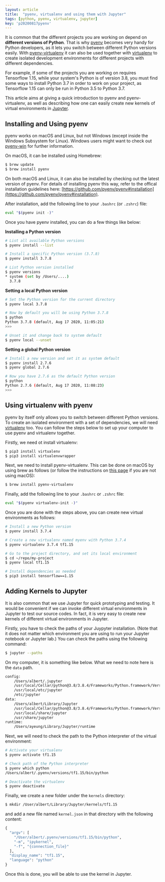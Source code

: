 ```yaml
---
layout: article
title:  "pyenv, virtualenv and using them with Jupyter"
tags: [python, pyenv, virtualenv, jupyter]
key: 'p20200817pyenv'
---
```


It is common that the different projects you are working on depend on **different versions of Python**. That is why [pyenv](https://github.com/pyenv/pyenv) becomes very handy for Python developers, as it lets you switch between different Python versions easily. With [pyenv-virtualenv](https://github.com/pyenv/pyenv-virtualenv) it can also be used together with [virtualenv](https://virtualenv.pypa.io/en/latest/) to create isolated development environments for different projects with different dependencies.

For example, if some of the projects you are working on requires Tensorflow 1.15, while your system's Python is of version 3.8, you must find some ways to install Python 3.7 in order to work on your project, as Tensorflow 1.15 can only be run in Python 3.5 to Python 3.7.

This article aims at giving a quick introduction to pyenv and pyenv-virtualenv, as well as describing how one can easily create new kernels of virtual environments in [Jupyter](https://jupyter.org/).

## Installing and Using pyenv

pyenv works on macOS and Linux, but not Windows (except inside the Windows Subsystem for Linux). Windows users might want to check out [pyenv-win](https://github.com/pyenv-win/pyenv-win) for further information.

On macOS, it can be installed using Homebrew:

```bash
$ brew update
$ brew install pyenv
```

On both macOS and Linux, it can also be installed by checking out the latest version of pyenv. For details of installing pyenv this way, refer to the offical installation guidelines here: [https://github.com/pyenv/pyenv#installation](https://github.com/pyenv/pyenv#installation).

After installation, add the following line to your `.bashrc` (or `.zshrc`) file:

```bash
eval "$(pyenv init -)"
```

Once you have pyenv installed, you can do a few things like below:

**Installing a Python version**

```bash
# List all available Python versions
$ pyenv install --list

# Install a specific Python version (3.7.8)
$ pyenv install 3.7.8

# List Python version installed
$ pyenv versions
* system (set by /Users/....)
  3.7.8
```

**Setting a local Python version**

```bash
# Set the Python version for the current directory
$ pyenv local 3.7.8

# Now by default you will be using Python 3.7.8
$ python
Python 3.7.8 (default, Aug 17 2020, 11:05:21)
>>>

# Unset it and change back to system default
$ pyenv local --unset
```

**Setting a global Python version**

```bash
# Install a new version and set it as system default
$ pyenv install 2.7.6
$ pyenv global 2.7.6

# Now you have 2.7.6 as the default Python version
$ python
Python 2.7.6 (default, Aug 17 2020, 11:08:23)
>>>
```

## Using virtualenv with pyenv

pyenv by itself only allows you to switch between different Python versions. To create an isolated environment with a set of dependencies, we will need [virtualenv](https://virtualenv.pypa.io/en/latest/) too. You can follow the steps below to set up your computer to use pyenv and virtualenv together.

Firstly, we need ot install virtualenv:

```bash
$ pip3 install virtualenv
$ pip3 install virtualenvwrapper
```

Next, we need to install pyenv-virtualenv. This can be done on macOS by using brew as follows (or follow the instructions on [this page](https://github.com/pyenv/pyenv-virtualenv) if you are not using macOS):

```bash
$ brew install pyenv-virtualenv
```

Finally, add the following line to your `.bashrc` or `.zshrc` file:

```bash
eval "$(pyenv virtualenv-init -)"
```

Once you are done with the steps above, you can create new virtual environments as follows:

```bash
# Install a new Python version
$ pyenv install 3.7.4

# Create a new virtualenv named myenv with Python 3.7.4
$ pyenv virtualenv 3.7.4 tf1.15

# Go to the project directory, and set its local environment
$ cd ~/repo/my-project
$ pyenv local tf1.15

# Install dependencies as needed
$ pip3 install tensorflow==1.15
```

## Adding Kernels to Jupyter

It is also common that we use Jupyter for quick prototyping and testing. It would be convenient if we can invoke different virtual environments in Jupyter to test our source codes. In fact, it is very easy to create new kernels of different virtual environments in Jupyter.

Firstly, you have to check the paths of your Juypyter installation. (Note that it does not matter which environment you are using to run your Jupyter notebook or Jupyter lab.) You can check the paths using the following command:

```bash
$ jupyter --paths
```

On my computer, it is something like below. What we need to note here is the `data` path.

```bash
config:
    /Users/albert/.jupyter
    /usr/local/Cellar/python@3.8/3.8.4/Frameworks/Python.framework/Versions/3.8/etc/jupyter
    /usr/local/etc/jupyter
    /etc/jupyter
data:
    /Users/albert/Library/Jupyter
    /usr/local/Cellar/python@3.8/3.8.4/Frameworks/Python.framework/Versions/3.8/share/jupyter
    /usr/local/share/jupyter
    /usr/share/jupyter
runtime:
    /Users/ayeung/Library/Jupyter/runtime
```

Next, we will need to check the path to the Python interpreter of the virtual environment:

```bash
# Activate your virtualenv
$ pyenv activate tf1.15

# Check path of the Python interpreter
$ pyenv which python
/Users/albert/.pyenv/versions/tf1.15/bin/python

# Deactivate the virtualenv
$ pyenv deactivate
```

Finally, we create a new folder under the `kernels` directory:

```bash
$ mkdir /User/albert/Library/Jupyter/kernels/tf1.15
```

and add a new file named `kernel.json` in that directory with the following content:

```python
{
  "argv": [
    "/User/albert/.pyenv/versions/tf1.15/bin/python",
    "-m", "ipykernel",
    "-f", "{connection_file}"
  ],
  "display_name": "tf1.15",
  "language": "python"
}
```

Once this is done, you will be able to use the kernel in Jupyter.
